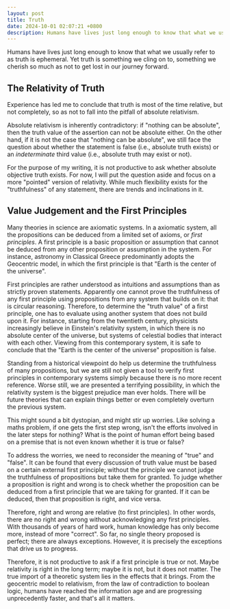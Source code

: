 ```yaml
---
layout: post
title: Truth
date: 2024-10-01 02:07:21 +0800
description: Humans have lives just long enough to know that what we usually refer to as truth is ephemeral.
---
```


Humans have lives just long enough to know that what we usually refer to as truth is ephemeral. Yet truth is something we cling on to, something we cherish so much as not to get lost in our journey forward.

## The Relativity of Truth

Experience has led me to conclude that truth is most of the time relative, but not completely, so as not to fall into the pitfall of absolute relativism.

Absolute relativism is inherently contradictory: if "nothing can be absolute", then the truth value of the assertion can not be absolute either. On the other hand, if it is not the case that "nothing can be absolute", we still face the question about whether the statement is false (i.e., absolute truth exists) or an *indeterminate* third value (i.e., absolute truth may exist or not).

For the purpose of my writing, it is not productive to ask whether absolute objective truth exists. For now, I will put the question aside and focus on a more "pointed" version of relativity. While much flexibility exists for the "truthfulness" of any statement, there are trends and inclinations in it.

## Value Judgement and the First Principles

Many theories in science are axiomatic systems. In a axiomatic system, all the propositions can be deduced from a limited set of axioms, or *first principles*. A first principle is a basic proposition or assumption that cannot be deduced from any other proposition or assumption in the system. For instance, astronomy in Classical Greece predominantly adopts the Geocentric model, in which the first principle is that "Earth is the center of the universe".

First principles are rather understood as intuitions and assumptions than as strictly proven statements. Apparently one cannot prove the truthfulness of any first principle using propositions from any system that builds on it: that is circular reasoning. Therefore, to determine the "truth value" of a first principle, one has to evaluate using another system that does not build upon it. For instance, starting from the twentieth century, physicists increasingly believe in Einstein's relativity system, in which there is no absolute center of the universe, but systems of celestial bodies that interact with each other. Viewing from this contemporary system, it is safe to conclude that the "Earth is the center of the universe" proposition is false.

Standing from a historical viewpoint do help us determine the truthfulness of many propositions, but we are still not given a tool to verify first principles in contemporary systems simply because there is no more recent reference. Worse still, we are presented a terrifying possibility, in which the relativity system is the biggest prejudice man ever holds. There will be future theories that can explain things better or even completely overturn the previous system.

This might sound a bit dystopian, and might stir up worries. Like solving a maths problem, if one gets the first step wrong, isn't the efforts involved in the later steps for nothing? What is the point of human effort being based on a premise that is not even known whether it is true or false?

To address the worries, we need to reconsider the meaning of "true" and "false". It can be found that every discussion of truth value must be based on a certain external first principle; without the principle we cannot judge the truthfulness of propositions but take them for granted. To judge whether a proposition is right and wrong is to check whether the proposition can be deduced from a first principle that we are taking for granted. If it can be deduced, then that proposition is right, and vice versa. 

Therefore, right and wrong are relative (to first principles). In other words, there are no right and wrong without acknowledging any first principles. With thousands of years of hard work, human knowledge has only become more, instead of more "correct". So far, no single theory proposed is perfect; there are always exceptions. However, it is precisely the exceptions that drive us to progress.

Therefore, it is not productive to ask if a first principle is true or not. Maybe relativity is right in the long term; maybe it is not, but it does not matter. The true import of a theoretic system lies in the effects that it brings. From the geocentric model to relativism, from the law of contradiction to boolean logic, humans have reached the information age and are progressing unprecedently faster, and that's all it matters.